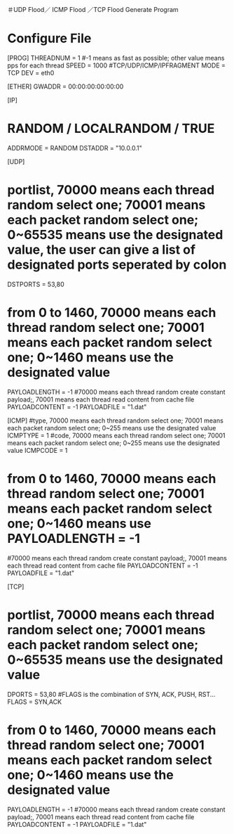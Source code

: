＃UDP Flood／ ICMP Flood ／TCP Flood Generate Program
# Configure File

[PROG]
THREADNUM = 1
#-1 means as fast as possible; other value means pps for each thread
SPEED = 1000
#TCP/UDP/ICMP/IPFRAGMENT
MODE  = TCP
DEV   = eth0

[ETHER]
GWADDR = 00:00:00:00:00:00

[IP]
# RANDOM / LOCALRANDOM / TRUE
ADDRMODE = RANDOM
DSTADDR  = "10.0.0.1"

[UDP]
# portlist, 70000 means each thread random select one; 70001 means each packet random select one; 0~65535 means use the designated value, the user can give a list of designated ports seperated by colon
DSTPORTS       = 53,80
# from 0 to 1460, 70000 means each thread random select one; 70001 means each packet random select one; 0~1460 means use the designated value
PAYLOADLENGTH  = -1
#70000 means each thread random create constant payload;,  70001 means each thread read content from cache file
PAYLOADCONTENT = -1
PAYLOADFILE    = "1.dat"

[ICMP]
#type, 70000 means each thread random select one; 70001 means each packet random select one; 0~255 means use the designated value
ICMPTYPE       = 1
#code, 70000 means each thread random select one; 70001 means each packet random select one; 0~255 means use the designated value
ICMPCODE       = 1
# from 0 to 1460, 70000 means each thread random select one; 70001 means each packet random select one; 0~1460 means use PAYLOADLENGTH  = -1
#70000 means each thread random create constant payload;,  70001 means each thread read content from cache file
PAYLOADCONTENT = -1
PAYLOADFILE    = "1.dat"


[TCP]     
# portlist, 70000 means each thread random select one; 70001 means each packet random select one; 0~65535 means use the designated value
DPORTS          = 53,80
#FLAGS is the combination of SYN, ACK, PUSH, RST... 
FLAGS          = SYN,ACK
# from 0 to 1460, 70000 means each thread random select one; 70001 means each packet random select one; 0~1460 means use the designated value
PAYLOADLENGTH  = -1
#70000 means each thread random create constant payload;,  70001 means each thread read content from cache file
PAYLOADCONTENT = -1
PAYLOADFILE    = "1.dat"

